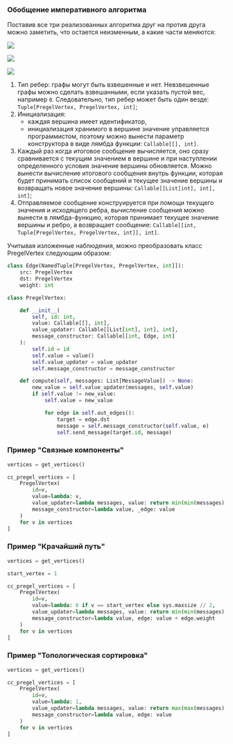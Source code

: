 ### Обобщение императивного алгоритма

Поставив все три реализованных алгоритма друг на против друга можно заметить, что остается неизменным, а какие части меняются:

![](https://habrastorage.org/webt/n6/2m/do/n62mdoxhoefgafnbebpvymfqevy.png)

![](https://habrastorage.org/webt/5y/bk/av/5ybkavuranpr2ebfmmjxpt7jmfc.png)

![](https://habrastorage.org/webt/v1/1v/fo/v11vfoxqx5yqjmijix0elvvczrq.png)

1. Тип ребер: графы могут быть взвешенные и нет. Невзвешенные графы можно сделать взвешанными, если указать пустой вес, например `0`. Следовательно, тип ребер может быть один везде: `Tuple[PregelVertex, PregelVertex, int]`;
1. Инициализация:
    - каждая вершина имеет идентификатор,
    - инициализация хранимого в вершине значение управляется программистом, поэтому можно вынести параметр конструктора в виде лямбда функции: `Callable[[], int]`.
1. Каждый раз когда итоговое сообщение вычисляется, оно сразу сравнивается с текущим значением в вершине и при наступлении определенного условия значение вершины обновляется. Можно вынести вычисление итогового сообщения внутрь функции, которая будет принимать список сообщений и текущее значение вершины и возвращать новое значение вершины: `Callable[[List[int], int], int]`;
1. Отправляемое сообщение конструируется при помощи текущего значения и исходящего ребра, вычисление сообщения можно вынести в лямбда-функцию, которая принимает текущее значение вершины и ребро, а возвращает сообщение: `Callable[[int, Tuple[PregelVertex, PregelVertex, int]], int]`.

Учитывая изложенные наблюдения, можно преобразовать класс PregelVertex следующим образом:

```python
class Edge(NamedTuple[PregelVertex, PregelVertex, int]]):
    src: PregelVertex
    dst: PregelVertex
    weight: int

class PregelVertex:

    def __init__(
        self, id: int,
        value: Callable[[], int],
        value_updater: Callable[[List[int], int], int],
        message_constructor: Callable[[int, Edge, int]
    ):
        self.id = id
        self.value = value()
        self.value_updater = value_updater
        self.message_constructor = message_constructor

    def compute(self, messages: List[MessageValue]) -> None:
        new_value = self.value_updater(messages, self.value)
        if self.value != new_value:
            self.value = new_value

            for edge in self.out_edges():
                target = edge.dst
                message = self.message_constructor(self.value, e)
                self.send_message(target.id, message)
```

### Пример "Связные компоненты"

```python
vertices = get_vertices()

сс_pregel_vertices = [
    PregelVertex(
        id=v,
        value=lambda: v,
        value_updater=lambda messages, value: return min(min(messages), value),
        message_constructor=lambda value, _edge: value
    )
    for v in vertices
]
```

### Пример "Крачайший путь"

```python
vertices = get_vertices()

start_vertex = 1

сс_pregel_vertices = [
    PregelVertex(
        id=v,
        value=lambda: 0 if v == start_vertex else sys.maxsize // 2,
        value_updater=lambda messages, value: return min(min(messages), value),
        message_constructor=lambda value, edge: value + edge.weight
    )
    for v in vertices
]
```

### Пример "Топологическая сортировка"

```python
vertices = get_vertices()

сс_pregel_vertices = [
    PregelVertex(
        id=v,
        value=lambda: 1,
        value_updater=lambda messages, value: return max(max(messages) + 1, value),
        message_constructor=lambda value, edge: value
    )
    for v in vertices
]
```